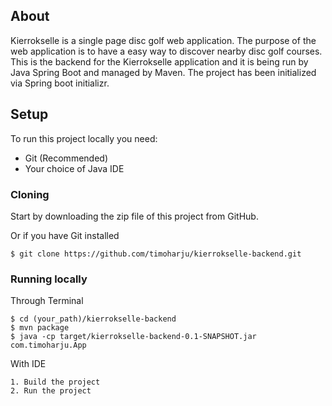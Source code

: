 ## About

Kierrokselle is a single page disc golf web application. The purpose of the web application is to have a easy way to discover nearby disc golf courses.
This is the backend for the Kierrokselle application and it is being run by Java Spring Boot and managed by Maven. The project has been initialized via Spring boot initializr. 

## Setup

To run this project locally you need:

* Git (Recommended)
* Your choice of Java IDE

### Cloning

Start by downloading the zip file of this project from GitHub.

Or if you have Git installed

```
$ git clone https://github.com/timoharju/kierrokselle-backend.git
```

### Running locally

Through Terminal
```
$ cd (your_path)/kierrokselle-backend
$ mvn package
$ java -cp target/kierrokselle-backend-0.1-SNAPSHOT.jar com.timoharju.App
```
With IDE
```
1. Build the project 
2. Run the project
```
